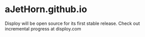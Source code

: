 aJetHorn.github.io
==================

Disploy will be open source for its first stable release.
Check out incremental progress at disploy.com
